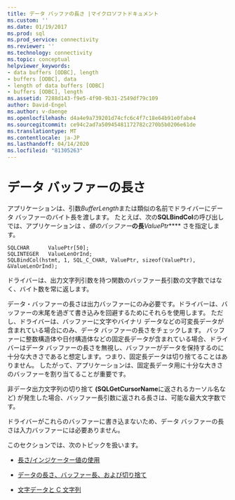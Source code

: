 ```yaml
---
title: データ バッファの長さ |マイクロソフトドキュメント
ms.custom: ''
ms.date: 01/19/2017
ms.prod: sql
ms.prod_service: connectivity
ms.reviewer: ''
ms.technology: connectivity
ms.topic: conceptual
helpviewer_keywords:
- data buffers [ODBC], length
- buffers [ODBC], data
- length of data buffers [ODBC]
- buffers [ODBC], length
ms.assetid: 7288d143-f9e5-4f90-9b31-2549df79c109
author: David-Engel
ms.author: v-daenge
ms.openlocfilehash: d4a4e9a739201d74cfc6c4f7c18e64b91e0fabe4
ms.sourcegitcommit: ce94c2ad7a50945481172782c270b5b0206e61de
ms.translationtype: MT
ms.contentlocale: ja-JP
ms.lasthandoff: 04/14/2020
ms.locfileid: "81305263"
---
```

# <a name="data-buffer-length"></a>データ バッファーの長さ
アプリケーションは、引数*BufferLength*または類似の名前でドライバーにデータ バッファーのバイト長を渡します。 たとえば、次の**SQLBindCol**の呼び出しでは、アプリケーションは *、値のバッファー***の長***ValuePtr***** さを指定します。  
  
```  
SQLCHAR      ValuePtr[50];  
SQLINTEGER   ValueLenOrInd;  
SQLBindCol(hstmt, 1, SQL_C_CHAR, ValuePtr, sizeof(ValuePtr), &ValueLenOrInd);  
```  
  
 ドライバーは、出力文字列引数を持つ関数のバッファー長引数の文字数ではなく、バイト数を常に返します。  
  
 データ・バッファーの長さは出力バッファーにのみ必要です。ドライバーは、バッファーの末尾を過ぎて書き込みを回避するためにそれらを使用します。 ただし、ドライバーは、バッファーに文字やバイナリ データなどの可変長データが含まれている場合にのみ、データ バッファーの長さをチェックします。 バッファーに整数構造体や日付構造体などの固定長データが含まれている場合、ドライバーはデータ バッファーの長さを無視し、バッファーがデータを保持するのに十分な大きさであると想定します。つまり、固定長データは切り捨てることはありません。 したがって、アプリケーションは、固定長データ用に十分な大きさのバッファーを割り当てることが重要です。  
  
 非データ出力文字列の切り捨て **(SQLGetCursorName**に返されるカーソル名など) が発生した場合、バッファー長引数に返される長さは、可能な最大文字数です。  
  
 ドライバーがこれらのバッファーに書き込まないため、データ バッファーの長さは入力バッファーには必要ありません。  
  
 このセクションでは、次のトピックを扱います。  
  
-   [長さ/インジケーター値の使用](../../../odbc/reference/develop-app/using-length-and-indicator-values.md)  
  
-   [データの長さ、バッファー長、および切り捨て](../../../odbc/reference/develop-app/data-length-buffer-length-and-truncation.md)  
  
-   [文字データと C 文字列](../../../odbc/reference/develop-app/character-data-and-c-strings.md)
